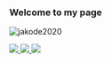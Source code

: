 ### Welcome to my page

<p align="left"> <img src="https://komarev.com/ghpvc/?username=jakode2020&color=blueviolet" alt="jakode2020" /> </p>

<a href="https://github.com/anuraghazra/github-readme-stats">
  <img class="center" src="https://github-readme-stats.vercel.app/api/top-langs/?username=jakode2020&layout=compact&theme=dark" />
</a>
<b></b>
<a href="https://github.com/anuraghazra/github-readme-stats">
  <img class="center" src="https://github-readme-stats.vercel.app/api?username=jakode2020&count_private=true&show_icons=true&theme=dark" />
</a>
<b></b>
<a href="https://github.com/anuraghazra/github-readme-stats">
  <img class="center" src="https://github-readme-stats.vercel.app/api/wakatime?username=jakode2020&theme=dark&layout=compact" />
</a>
